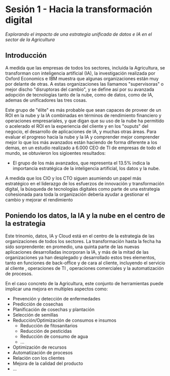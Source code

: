 # Sesión 1 - Hacia la transformación digital

*Explorando el impacto de una estrategia unificada de datos e IA en el sector de la Agricultura*


## Introducción

A medida que las empresas de todos los sectores, incluida la Agricultura, se transforman con inteligencia artificial (IA), la investigación realizada por Oxford  Economics e IBM muestra que algunas organizaciones están muy por delante de otras. A estas organizaciones las llamamos "supervisoras" o mejor discho "disruptoras del cambio", y se define así por su avanzada adopción de tecnologías tanto de la nube, como de datos, como de IA, ademas de unificadores las tres cosas.

Este grupo de "élite" es más probable que sean capaces de proveer de un ROI en la nube y la IA combinadas en términos de rendimiento financiero y operaciones empresariales, y que digan que su uso de la nube ha permitido o acelerado el ROI en la experiencia del cliente y en los "ouputs" del negocio, el desarrollo de aplicaciones de IA, y muchas otras áreas. Para evaluar el progreso hacia la nube y la IA y comprender mejor comprender mejor lo que los más avanzados están haciendo de forma diferente a los demas, en un estudio realizado a 6.000 CEO de TI de empresas de todo el mundo, se obtuvieron los sigioentes resultados:

- El grupo de los más avanzados, que representa el 13.5% indica la importancia estratégica de la inteligencia artificial, los datos y la nube.

A medida que los CIO y los CTO siguen asumiendo un papel más estratégico en el liderazgo de los esfuerzos de innovación y transformación digital, la búsqueda de tecnologías digitales como parte de una estrategia cohesionada para toda la organización debería ayudar a gestionar el cambio y mejorar el rendimiento

## Poniendo los datos, la IA y la nube en el centro de la estrategia

Este trinomio, datos, IA y Cloud está en el centro de la estrategia de las organizaciones de todos los sectores. La transformación hasta la fecha ha sido sorprendente: en promedio, una quinta parte de las nuevas aplicaciones desarrolladas incorporan la IA, y más de la mitad de las organizaciones ya han desplegado y desarrollado estos tres elementos, tanto en funciones de back-office y de cara al cliente, incluyendo el servicio al cliente , operaciones de TI , operaciones comerciales y la automatización de procesos.

En el caso concreto de la Agricultura, este conjunto de herramientas puede implicar una mejora en multiples aspectos como:

- Prevención y detección de enfermedades
- Predicción de cosechas
- Planificación de cosechas y plantación
- Selección de semillas
- Reducción/Optimización de consumos e insumos
  - Reducción de fitosanitarios
  - Reducción de pesticidas
  - Reducción de consumo de agua
  - ...
- Optimización de recursos
- Automatización de procesos 
- Relación con los clientes
- Mejora de la calidad del producto
- ...

